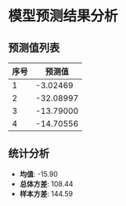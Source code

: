 
# 模型预测结果分析
    
## 预测值列表
| 序号 | 预测值 |
| -------- | ----------------------- |
| 1    | -3.02469              |
| 2    | -32.08997              |
| 3    | -13.79000              |
| 4    | -14.70556              |
    
## 统计分析
- **均值**: -15.90
- **总体方差**: 108.44
- **样本方差**: 144.59
